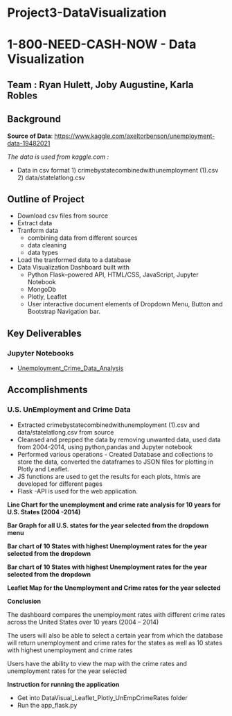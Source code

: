 # Project3-DataVisualization
# 1-800-NEED-CASH-NOW - Data Visualization

## Team : Ryan Hulett, Joby Augustine, Karla Robles


## Background

**Source of Data**: https://www.kaggle.com/axeltorbenson/unemployment-data-19482021 

*The data is used from kaggle.com :*

* Data in csv format 1) crimebystatecombinedwithunemployment (1).csv  2) data/statelatlong.csv



## Outline of Project

- Download csv files from source
- Extract data 
- Tranform data
  - combining data from different sources
  - data cleaning
  - data types
- Load the tranformed data to a database
- Data Visualization Dashboard built with
  - Python Flask–powered API, HTML/CSS, JavaScript, Jupyter Notebook
  - MongoDb
  - Plotly, Leaflet
  - User interactive document elements of Dropdown Menu, Button and Bootstrap Navigation bar.


## Key Deliverables
### Jupyter Notebooks
- [Unemployment_Crime_Data_Analysis](DataVisual_Leaflet_Plotly_UnEmpCrimeRates/UnEmployment_Crime_State.ipynb)


## Accomplishments

### U.S. UnEmployment and Crime Data

- Extracted crimebystatecombinedwithunemployment (1).csv  and  data/statelatlong.csv from source
- Cleansed and prepped the data by removing unwanted data, used data from 2004-2014, using python,pandas and Jupyter notebook
- Performed various operations - Created Database and collections to store the data, converted the dataframes to JSON files for plotting in Plotly and Leaflet.
- JS functions are used to get the results for each plots, htmls are developed for different pages
- Flask -API is used for the web application.


**Line Chart for the unemployment and crime rate analysis for 10 years for U.S. States (2004 -2014)**
  
**Bar Graph for all U.S. states for the year selected from the dropdown menu**

**Bar chart of 10 States with highest Unemployment rates for the year selected from the dropdown**

**Bar chart of 10 States with highest Unemployment rates for the year selected from the dropdown**

**Leaflet Map for the Unemployment and Crime rates for the year selected**

**Conclusion**

The dashboard compares the unemployment rates with different crime rates across the United States over 10 years (2004 – 2014) 

The users will also be able to select a certain year from which the database will return unemployment and crime rates for the states as well as 10 states with highest unemployment and crime rates

Users have the ability to view the map with the crime rates and unemployment rates for the year selected

**Instruction for running the application** 
- Get into DataVisual_Leaflet_Plotly_UnEmpCrimeRates  folder
- Run the app_flask.py
